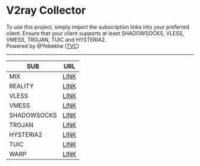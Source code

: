 # V2ray Collector

To use this project, simply import the subscription links into your preferred client. Ensure that your client supports at least SHADOWSOCKS, VLESS, VMESS, TROJAN, TUIC and HYSTERIA2.
<br />
Powered by @Yebekhe (<a href="https://github.com/yebekhe/TVC" target="_blank">TVC</a>)
<hr />

| SUB         | URL                                                                                    |
|-------------|----------------------------------------------------------------------------------------| 
| MIX         | [LINK](https://github.com/ircfspace/tvc/raw/main/sub/mix)                              |
| REALITY     | [LINK](https://github.com/ircfspace/tvc/raw/main/sub/reality)                          |
| VLESS       | [LINK](https://github.com/ircfspace/tvc/raw/main/sub/vless)                            |
| VMESS       | [LINK](https://github.com/ircfspace/tvc/raw/main/sub/vmess)                            |
| SHADOWSOCKS | [LINK](https://github.com/ircfspace/tvc/raw/main/sub/ss)                               | 
| TROJAN      | [LINK](https://github.com/ircfspace/tvc/raw/main/sub/trojan)                           |
| HYSTERIA2   | [LINK](https://github.com/ircfspace/tvc/raw/main/sub/hy2)                              |
| TUIC        | [LINK](https://github.com/ircfspace/tvc/raw/main/sub/tuic)                             |
| WARP        | [LINK](https://raw.githubusercontent.com/ircfspace/warpsub/main/export/warp) |
